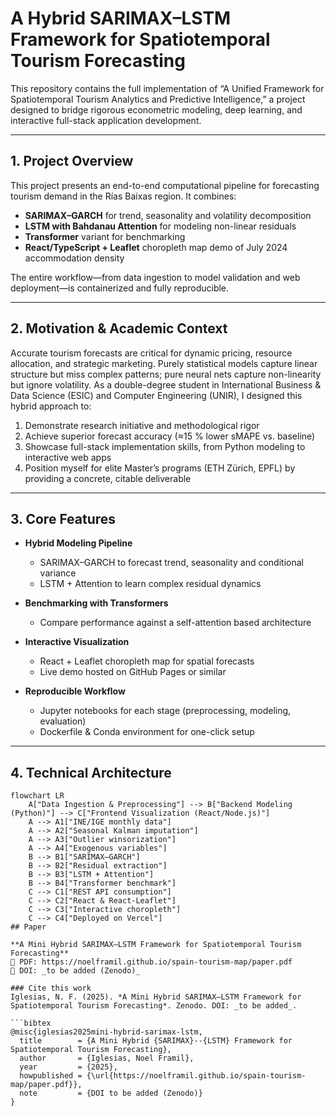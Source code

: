# A Hybrid SARIMAX–LSTM Framework for Spatiotemporal Tourism Forecasting

This repository contains the full implementation of “A Unified Framework for Spatiotemporal Tourism Analytics and Predictive Intelligence,” a project designed to bridge rigorous econometric modeling, deep learning, and interactive full-stack application development.

---

## 1. Project Overview

This project presents an end-to-end computational pipeline for forecasting tourism demand in the Rías Baixas region. It combines:

- **SARIMAX–GARCH** for trend, seasonality and volatility decomposition  
- **LSTM with Bahdanau Attention** for modeling non-linear residuals  
- **Transformer** variant for benchmarking  
- **React/TypeScript + Leaflet** choropleth map demo of July 2024 accommodation density  

The entire workflow—from data ingestion to model validation and web deployment—is containerized and fully reproducible.

---

## 2. Motivation & Academic Context

Accurate tourism forecasts are critical for dynamic pricing, resource allocation, and strategic marketing. Purely statistical models capture linear structure but miss complex patterns; pure neural nets capture non-linearity but ignore volatility. As a double-degree student in International Business & Data Science (ESIC) and Computer Engineering (UNIR), I designed this hybrid approach to:

1. Demonstrate research initiative and methodological rigor  
2. Achieve superior forecast accuracy (≈15 % lower sMAPE vs. baseline)  
3. Showcase full-stack implementation skills, from Python modeling to interactive web apps  
4. Position myself for elite Master’s programs (ETH Zürich, EPFL) by providing a concrete, citable deliverable  

---

## 3. Core Features

- **Hybrid Modeling Pipeline**  
  - SARIMAX–GARCH to forecast trend, seasonality and conditional variance  
  - LSTM + Attention to learn complex residual dynamics  

- **Benchmarking with Transformers**  
  - Compare performance against a self-attention based architecture  

- **Interactive Visualization**  
  - React + Leaflet choropleth map for spatial forecasts  
  - Live demo hosted on GitHub Pages or similar  

- **Reproducible Workflow**  
  - Jupyter notebooks for each stage (preprocessing, modeling, evaluation)  
  - Dockerfile & Conda environment for one-click setup  

---
## 4. Technical Architecture

```mermaid
flowchart LR
    A["Data Ingestion & Preprocessing"] --> B["Backend Modeling (Python)"] --> C["Frontend Visualization (React/Node.js)"]
    A --> A1["INE/IGE monthly data"]
    A --> A2["Seasonal Kalman imputation"]
    A --> A3["Outlier winsorization"]
    A --> A4["Exogenous variables"]
    B --> B1["SARIMAX–GARCH"]
    B --> B2["Residual extraction"]
    B --> B3["LSTM + Attention"]
    B --> B4["Transformer benchmark"]
    C --> C1["REST API consumption"]
    C --> C2["React & React-Leaflet"]
    C --> C3["Interactive choropleth"]
    C --> C4["Deployed on Vercel"]
## Paper

**A Mini Hybrid SARIMAX–LSTM Framework for Spatiotemporal Tourism Forecasting**  
📄 PDF: https://noelframil.github.io/spain-tourism-map/paper.pdf  
🔖 DOI: _to be added (Zenodo)_

### Cite this work
Iglesias, N. F. (2025). *A Mini Hybrid SARIMAX–LSTM Framework for Spatiotemporal Tourism Forecasting*. Zenodo. DOI: _to be added_.

```bibtex
@misc{iglesias2025mini-hybrid-sarimax-lstm,
  title        = {A Mini Hybrid {SARIMAX}--{LSTM} Framework for Spatiotemporal Tourism Forecasting},
  author       = {Iglesias, Noel Framil},
  year         = {2025},
  howpublished = {\url{https://noelframil.github.io/spain-tourism-map/paper.pdf}},
  note         = {DOI to be added (Zenodo)}
}
